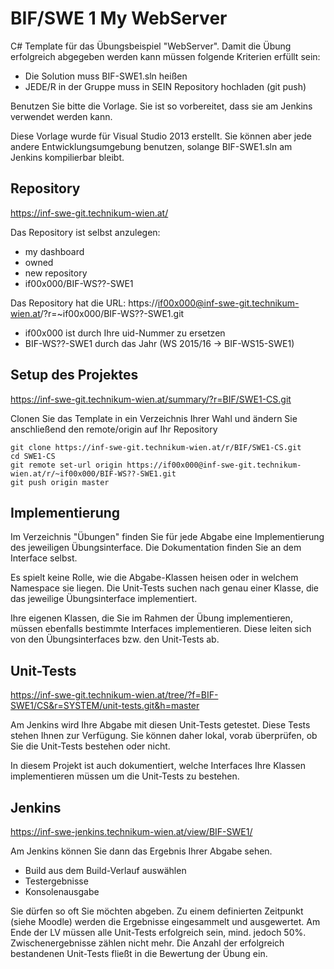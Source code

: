 ﻿BIF/SWE 1 My WebServer
======================

C# Template für das Übungsbeispiel "WebServer". Damit die Übung erfolgreich abgegeben werden kann müssen folgende Kriterien erfüllt sein:

* Die Solution muss BIF-SWE1.sln heißen
* JEDE/R in der Gruppe muss in SEIN Repository hochladen (git push)

Benutzen Sie bitte die Vorlage. Sie ist so vorbereitet, dass sie am Jenkins verwendet werden kann.

Diese Vorlage wurde für Visual Studio 2013 erstellt. Sie können aber jede andere Entwicklungsumgebung benutzen, solange BIF-SWE1.sln am Jenkins kompilierbar bleibt.

Repository
----------
https://inf-swe-git.technikum-wien.at/

Das Repository ist selbst anzulegen: 

* my dashboard 
* owned 
* new repository 
* if00x000/BIF-WS??-SWE1

Das Repository hat die URL: https://if00x000@inf-swe-git.technikum-wien.at/?r=~if00x000/BIF-WS??-SWE1.git

* if00x000 ist durch Ihre uid-Nummer zu ersetzen
* BIF-WS??-SWE1 durch das Jahr (WS 2015/16 -> BIF-WS15-SWE1)


Setup des Projektes
-------------------
https://inf-swe-git.technikum-wien.at/summary/?r=BIF/SWE1-CS.git

Clonen Sie das Template in ein Verzeichnis Ihrer Wahl und ändern Sie anschließend den remote/origin auf Ihr Repository
	
	git clone https://inf-swe-git.technikum-wien.at/r/BIF/SWE1-CS.git
	cd SWE1-CS
	git remote set-url origin https://if00x000@inf-swe-git.technikum-wien.at/r/~if00x000/BIF-WS??-SWE1.git
    git push origin master

Implementierung
---------------
Im Verzeichnis "Übungen" finden Sie für jede Abgabe eine Implementierung des jeweiligen Übungsinterface. Die Dokumentation finden Sie an dem Interface selbst.

Es spielt keine Rolle, wie die Abgabe-Klassen heisen oder in welchem Namespace sie liegen. Die Unit-Tests suchen nach genau einer Klasse, die das jeweilige Übungsinterface implementiert.

Ihre eigenen Klassen, die Sie im Rahmen der Übung implementieren, müssen ebenfalls bestimmte Interfaces implementieren. Diese leiten sich von den Übungsinterfaces bzw. den Unit-Tests ab.

Unit-Tests
----------
https://inf-swe-git.technikum-wien.at/tree/?f=BIF-SWE1/CS&r=SYSTEM/unit-tests.git&h=master

Am Jenkins wird Ihre Abgabe mit diesen Unit-Tests getestet. Diese Tests stehen Ihnen zur Verfügung. Sie können daher lokal, vorab überprüfen, ob Sie die Unit-Tests bestehen oder nicht.

In diesem Projekt ist auch dokumentiert, welche Interfaces Ihre Klassen implementieren müssen um die Unit-Tests zu bestehen.

Jenkins
-------
https://inf-swe-jenkins.technikum-wien.at/view/BIF-SWE1/

Am Jenkins können Sie dann das Ergebnis Ihrer Abgabe sehen.

* Build aus dem Build-Verlauf auswählen
* Testergebnisse
* Konsolenausgabe

Sie dürfen so oft Sie möchten abgeben. Zu einem definierten Zeitpunkt (siehe Moodle) werden die Ergebnisse eingesammelt und ausgewertet. 
Am Ende der LV müssen alle Unit-Tests erfolgreich sein, mind. jedoch 50%. Zwischenergebnisse zählen nicht mehr. Die Anzahl der erfolgreich bestandenen Unit-Tests fließt in die Bewertung der Übung ein.
